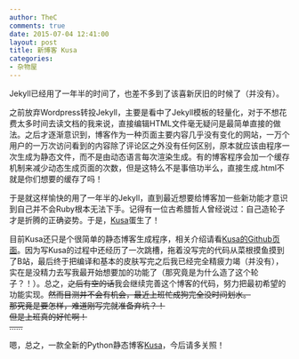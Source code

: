```yaml
---
author: TheC
comments: true
date: 2015-07-04 12:41:00
layout: post
title: 新博客 Kusa
categories:
- 杂物屋
---
```


Jekyll已经用了一年半的时间了，也差不多到了该喜新厌旧的时候了（并没有）。

之前放弃Wordpress转投Jekyll，主要是看中了Jekyll模板的轻量化，对于不想花费太多时间去读文档的我来说，直接编辑HTML文件毫无疑问是最简单直接的做法。之后才逐渐意识到，博客作为一种页面主要内容几乎没有变化的网站，一万个用户的一万次访问看到的内容除了评论区之外没有任何区别，原本就应该由程序一次生成为静态文件，而不是由动态语言每次渲染生成。有的博客程序会加一个缓存机制来减少动态生成页面的次数，但是这特么不是事倍功半么，直接生成.html不就是你们想要的缓存了吗！    

于是就这样愉快的用了一年半的Jekyll，直到最近想要给博客加一些新功能才意识到自己并不会Ruby根本无法下手。记得有一位古希腊哲人曾经说过：自己造轮子才是折腾的正确姿势。于是，[Kusa](http://github.com/chitosai/kusa)蛋生了！    

目前Kusa还只是个很简单的静态博客生成程序，相关介绍请看[Kusa的Github页面](http://github.com/chitosai/kusa)。因为写Kusa的过程中还经历了一次跳槽，拖着没写完的代码从菜根摸鱼摸到了B站，最后终于把编译和基本的皮肤写完之后我已经完全精疲力竭（并没有），实在是没精力去写我最开始想要加的功能了（那究竟是为什么造了这个轮子？！）。总之，<del>之后有空的话</del>我会继续完善这个博客的代码，努力把最初希望的功能实现。<del>然而目测并不会有机会，最近上班忙成狗完全没时间划水。</del>    
<del>那究竟是要怎样，难道刚写完就准备弃坑？！</del>    
<del>但是上班真的好忙啊！</del>    
<del>……</del>

嗯，总之，一款全新的Python静态博客[Kusa](http://github.com/chitosai/kusa)，今后请多关照！